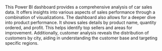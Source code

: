 This Power BI dashboard provides a comprehensive analysis of car sales data. It offers insights into various aspects of sales performance through a combination of visualizations.
The dashboard also allows for a deeper dive into product performance. It shows sales details by product name, quantity ordered, and profit. This helps identify top sellers and areas for improvement. Additionally, customer analysis reveals the distribution of customers by city, aiding in understanding the customer base and targeting specific regions.
